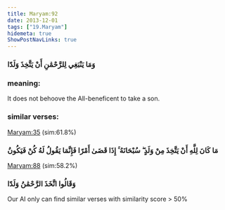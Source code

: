 ```yaml
---
title: Maryam:92
date: 2013-12-01
tags: ["19.Maryam"]
hidemeta: true 
ShowPostNavLinks: true 
---
```

### وَمَا يَنْبَغِي لِلرَّحْمَٰنِ أَنْ يَتَّخِذَ وَلَدًا
### meaning: 
It does not behoove the All-beneficent to take a son.
### similar verses: 

[Maryam:35](/19/35) (sim:61.8%)

### مَا كَانَ لِلَّهِ أَنْ يَتَّخِذَ مِنْ وَلَدٍ ۖ سُبْحَانَهُ ۚ إِذَا قَضَىٰ أَمْرًا فَإِنَّمَا يَقُولُ لَهُ كُنْ فَيَكُونُ

[Maryam:88](/19/88) (sim:58.2%)

### وَقَالُوا اتَّخَذَ الرَّحْمَٰنُ وَلَدًا

Our AI only can find similar verses with similarity score > 50% 


